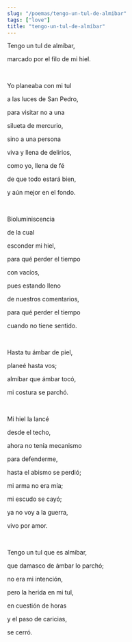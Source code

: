 ```yaml
---
slug: "/poemas/tengo-un-tul-de-almibar"
tags: ["love"]
title: "tengo-un-tul-de-almíbar"
---
```

Tengo un tul de almíbar,

marcado por el filo de mi hiel.

&nbsp;

Yo planeaba con mi tul

a las luces de San Pedro,

para visitar no a una

silueta de mercurio,

sino a una persona

viva y llena de delirios,

como yo, llena de fé

de que todo estará bien,

y aún mejor en el fondo.

&nbsp;

Bioluminiscencia

de la cual

esconder mi hiel,

para qué perder el tiempo

con vacíos,

pues estando lleno

de nuestros comentarios,

para qué perder el tiempo

cuando no tiene sentido.

&nbsp;

Hasta tu ámbar de piel,

planeé hasta vos;

almíbar que ámbar tocó,

mi costura se parchó.

&nbsp;

Mi hiel la lancé

desde el techo,

ahora no tenía mecanismo

para defenderme,

hasta el abismo se perdió;

mi arma no era mía;

mi escudo se cayó;

ya no voy a la guerra,

vivo por amor.

&nbsp;

Tengo un tul que es almíbar,

que damasco de ámbar lo parchó;

no era mi intención,

pero la herida en mi tul,

en cuestión de horas

y el paso de caricias,

se cerró.